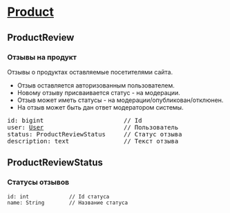 
# [Product](Product.md)

## ProductReview

### Отзывы на продукт

Отзывы о продуктах оставляемые посетителями сайта.  

- Отзыв оставляется авторизованным пользователем.   
- Новому отзыву присваивается статус - на модерации.
- Отзыв может иметь статусы - на модерации/опубликован/отклюнен.
- На отзыв может быть дан ответ модератором системы.  

<pre>
id: bigint                      // Id
user: <a href="User.md">User</a>                      // Пользователь
status: ProductReviewStatus     // Статус отзыва
description: text               // Текст отзыва
</pre>

## ProductReviewStatus

### Статусы отзывов

```
id: int             // Id статуса
name: String        // Название статуса
```